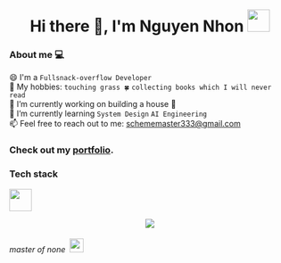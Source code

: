 <h1 align="center">
  Hi there 👋, I'm Nguyen Nhon <img src="https://cultofthepartyparrot.com/parrots/hd/githubparrot.gif" width="40" height="40"/>
</h1>

### About me  💻


😄 I'm a `Fullsnack-overflow Developer` \
👯 My hobbies: `touching grass 🍀` `collecting books which I will never read` \
📝 I’m currently working on building a house 🏡 \
🔭 I’m currently learning `System Design` `AI Engineering` \
📫 Feel free to reach out to me: schememaster333@gmail.com

### Check out my [portfolio](https://nand2ton618.fun).



### Tech stack


<img src="https://user-images.githubusercontent.com/74038190/212284087-bbe7e430-757e-4901-90bf-4cd2ce3e1852.gif" width="40">

<p align="center">
  <a href="https://skillicons.dev">
    <img src="https://skillicons.dev/icons?i=tailwind,threejs,javascript,typescript,nodejs,nestjs,react,next,vue,python,fastapi,java,spring,php,laravel,mongodb,postgresql,mysql,redis,rabbitmq,kafka,aws,terraform,docker,kubernetes,git,githubactions,linux,bash,arch,neovim" />
  </a>
</p>
<h6 align="left">master of none &nbsp;<img src="https://cultofthepartyparrot.com/parrots/hd/hypnoparrotlight.gif" width="25" height="25" />
</h6>
